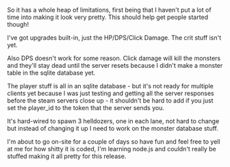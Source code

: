 So it has a whole heap of limitations, first being that I haven't put a lot of time into making it look very pretty. This should help get people started though!

I've got upgrades built-in, just the HP/DPS/Click Damage. The crit stuff isn't yet.

Also DPS doesn't work for some reason. Click damage will kill the monsters and they'll stay dead until the server resets because I didn't make a monster table in the sqlite database yet.

The player stuff is all in an sqlite database - but it's not ready for multiple clients yet because I was just testing and getting all the server responses before the steam servers close up - it shouldn't be hard to add if you just set the player_id to the token that the server sends you.

It's hard-wired to spawn 3 helldozers, one in each lane, not hard to change but instead of changing it up I need to work on the monster database stuff.

I'm about to go on-site for a couple of days so have fun and feel free to yell at me for how shitty it is coded, I'm learning node.js and couldn't really be stuffed making it all pretty for this release.
 
